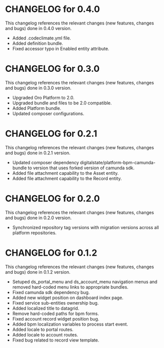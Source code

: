 # CHANGELOG for 0.4.0

This changelog references the relevant changes (new features, changes and bugs) done in 0.4.0 version.

  * Added .codeclimate.yml file.
  * Added definition bundle.
  * Fixed accessor typo in Enabled entity attribute.


# CHANGELOG for 0.3.0

This changelog references the relevant changes (new features, changes and bugs) done in 0.3.0 version.

  * Upgraded Oro Platform to 2.0.
  * Upgraded bundle and files to be 2.0 compatible.
  * Added Platform bundle.
  * Updated composer configurations.


# CHANGELOG for 0.2.1

This changelog references the relevant changes (new features, changes and bugs) done in 0.2.1 version.

  * Updated composer dependency digitalstate/platform-bpm-camunda-bundle to version that uses forked version of camunda sdk.
  * Added file attachment capability to the Asset entity.
  * Added file attachment capability to the Record entity.


# CHANGELOG for 0.2.0

This changelog references the relevant changes (new features, changes and bugs) done in 0.2.0 version.

  * Synchronized repository tag versions with migration versions across all platform repositories.


# CHANGELOG for 0.1.2

This changelog references the relevant changes (new features, changes and bugs) done in 0.1.2 version.

  * Setuped ds_portal_menu and ds_account_menu navigation menus and removed hard-coded menu links to appropriate bundles.
  * Fixed camunda sdk dependency bug.
  * Added new widget position on dashboard index page.
  * Fixed service sub-entities ownership bug.
  * Added localized title to datagrid.
  * Remove hard-coded paths for bpm forms.
  * Fixed account record widget position bug.
  * Added bpm localization variables to process start event.
  * Added locale to portal routes.
  * Added locale to account routes.
  * Fixed bug related to record view template.